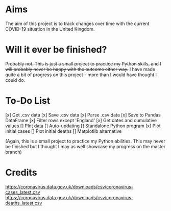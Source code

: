 # Aims
The aim of this project is to track changes over time with the current COVID-19 situation in the United Kingdom.
# Will it ever be finished?
~~Probably not. This is just a small project to practice my Python skills, and I will probably never be happy with the outcome either way.~~
I have made quite a bit of progress on this project - more than I would have thought I could do.
# To-Do List

[x] Get .csv data
[x] Save .csv data
[x] Parse .csv data
	[x] Save to Pandas DataFrame
	[x] Filter rows except 'England'
	[x] Get dates and cumulative values
[] Plot data
	[] Auto-updating
	[] Standalone Python program
	[x] Plot initial cases
	[] Plot initial deaths
	[] Matplotlib alternative

(Again, this is a small project to practice my Python abilities. This may never be finished but I thought I may as well showcase my progress on the master branch)
# Credits
https://coronavirus.data.gov.uk/downloads/csv/coronavirus-cases_latest.csv
https://coronavirus.data.gov.uk/downloads/csv/coronavirus-deaths_latest.csv
